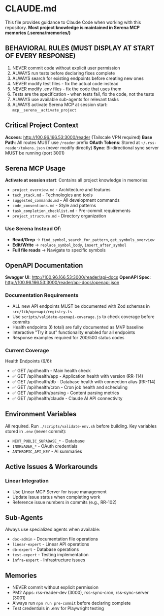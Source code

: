 # CLAUDE.md

This file provides guidance to Claude Code when working with this repository.
**Most project knowledge is maintained in Serena MCP memories (.serena/memories/)**

## BEHAVIORAL RULES (MUST DISPLAY AT START OF EVERY RESPONSE)

1. NEVER commit code without explicit user permission
2. ALWAYS run tests before declaring fixes complete
3. ALWAYS search for existing endpoints before creating new ones
4. NEVER modify test files - fix the actual code instead
5. NEVER modify .env files - fix the code that uses them
6. Tests are the specification - when tests fail, fix the code, not the tests
7. ALWAYS use available sub-agents for relevant tasks
8. ALWAYS activate Serena MCP at session start: `mcp__serena__activate_project`

## Critical Project Context

**Access**: http://100.96.166.53:3000/reader (Tailscale VPN required)
**Base Path**: All routes MUST use `/reader` prefix
**OAuth Tokens**: Stored at `~/.rss-reader/tokens.json` (never modify directly)
**Sync**: Bi-directional sync server MUST be running (port 3001)

## Serena MCP Usage

**Activate at session start**: Contains all project knowledge in memories:

- `project_overview.md` - Architecture and features
- `tech_stack.md` - Technologies and tools
- `suggested_commands.md` - All development commands
- `code_conventions.md` - Style and patterns
- `task_completion_checklist.md` - Pre-commit requirements
- `project_structure.md` - Directory organization

### Use Serena Instead Of:

- **Read/Grep** → `find_symbol`, `search_for_pattern`, `get_symbols_overview`
- **Edit/Write** → `replace_symbol_body`, `insert_after_symbol`
- **Full file reads** → Navigate to specific symbols

## OpenAPI Documentation

**Swagger UI**: http://100.96.166.53:3000/reader/api-docs
**OpenAPI Spec**: http://100.96.166.53:3000/reader/api-docs/openapi.json

### Documentation Requirements

- ALL new API endpoints MUST be documented with Zod schemas in `src/lib/openapi/registry.ts`
- Use `scripts/validate-openapi-coverage.js` to check coverage before commits
- Health endpoints (6 total) are fully documented as MVP baseline
- Interactive "Try it out" functionality enabled for all endpoints
- Response examples required for 200/500 status codes

### Current Coverage

Health Endpoints (6/6):

- ✅ GET /api/health - Main health check
- ✅ GET /api/health/app - Application health with version (RR-114)
- ✅ GET /api/health/db - Database health with connection alias (RR-114)
- ✅ GET /api/health/cron - Cron job health and scheduling
- ✅ GET /api/health/parsing - Content parsing metrics
- ✅ GET /api/health/claude - Claude AI API connectivity

## Environment Variables

All required. Run `./scripts/validate-env.sh` before building.
Key variables stored in `.env` (never commit):

- `NEXT_PUBLIC_SUPABASE_*` - Database
- `INOREADER_*` - OAuth credentials
- `ANTHROPIC_API_KEY` - AI summaries

## Active Issues & Workarounds

### Linear Integration

- Use Linear MCP Server for issue management
- Update issue status when completing work
- Reference issue numbers in commits (e.g., RR-102)

## Sub-Agents

Always use specialized agents when available:

- `doc-admin` - Documentation file operations
- `linear-expert` - Linear API operations
- `db-expert` - Database operations
- `test-expert` - Testing implementation
- `infra-expert` - Infrastructure issues

## Memories

- NEVER commit without explicit permission
- PM2 Apps: rss-reader-dev (3000), rss-sync-cron, rss-sync-server (3001)
- Always run `npm run pre-commit` before declaring complete
- Test credentials in .env for Playwright testing
